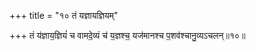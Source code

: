 +++
title = "१० तं यज्ञायज्ञियम्"

+++
तं य॑ज्ञाय॒ज्ञियं॑ च वामदे॒व्यं च॑ य॒ज्ञश्च॒ यज॑मानश्च प॒शव॑श्चानु॒व्यऽचलन्॥१०॥  